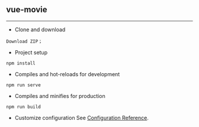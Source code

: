 ## vue-movie
***
- Clone and download
```
Download ZIP；
```
- Project setup
```
npm install
```

- Compiles and hot-reloads for development
```
npm run serve
```

- Compiles and minifies for production
```
npm run build
```

- Customize configuration
See [Configuration Reference](https://cli.vuejs.org/config/).
